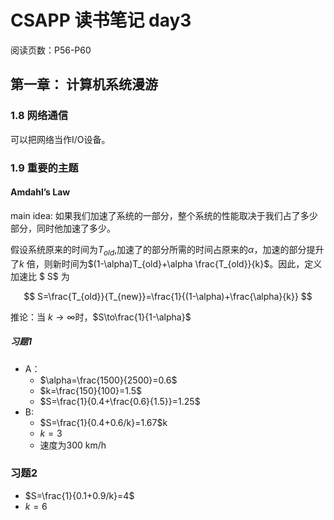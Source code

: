 # CSAPP 读书笔记 day3

阅读页数：P56-P60

## 第一章： 计算机系统漫游

### 1.8 网络通信

可以把网络当作I/O设备。

### 1.9 重要的主题

#### Amdahl’s Law

main idea: 如果我们加速了系统的一部分，整个系统的性能取决于我们占了多少部分，同时他加速了多少。

假设系统原来的时间为$T_{old}$,加速了的部分所需的时间占原来的$\alpha$，加速的部分提升了$k$ 倍，则新时间为$(1-\alpha)T_{old}+\alpha \frac{T_{old}}{k}$。因此，定义加速比 $ S$ 为

$$
S=\frac{T_{old}}{T_{new}}=\frac{1}{(1-\alpha)+\frac{\alpha}{k}}
$$

推论：当 $k\to\infty$时，$S\to\frac{1}{1-\alpha}$

##### 习题1

- A：
  - $\alpha=\frac{1500}{2500}=0.6$
  - $k=\frac{150}{100}=1.5$
  - $S=\frac{1}{0.4+\frac{0.6}{1.5}}=1.25$
- B:
  - $S=\frac{1}{0.4+0.6/k}=1.67$k
  - $k=3$
  - 速度为300 km/h

### 习题2

- $S=\frac{1}{0.1+0.9/k}=4$
- $k=6$

